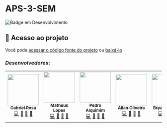 # APS-3-SEM

![Badge em Desenvolvimento](http://img.shields.io/static/v1?label=STATUS&message=EM%20DESENVOLVIMENTO&color=GREEN&style=for-the-badge)

## 📁 Acesso ao projeto

Você pode [acessar o código fonte do projeto](https://github.com/gfreitasrosa/APS-3/tree/main/src/java) ou [baixá-lo](https://github.com/gfreitasrosa/APS-3/archive/refs/heads/main.zip)

### *Desenvolvedores*:

<table align="center">
  
  <tr>
    <td align="center"><a href="https://github.com/gfreitasrosa"><img src="https://avatars.githubusercontent.com/u/81601748?v=4" width="100px;" alt=""/><br /><sub><b>Gabriel Rosa</b></sub></a><br /><a href="https://github.com/gfreitasrosa/APS-3/commits?author=gfreitasrosa" title="Code">💻</a> <a href="#maintenance-Gabriel" title="Maintenance">🚧</a> <a href="#ideas-gfreitasrosa" title="Ideas, Planning, & Feedback">🤔</a> <a href="https://github.com/gfreitasrosa/APS-3/pulls?q=is%3Apr+reviewed-by%3gfreitasrosa" title="Reviewed Pull Requests">👀</a></td>
    <td align="center"><a href="https://github.com/teteu544"><img src="https://avatars.githubusercontent.com/u/93229166?v=4" width="100px;" alt="" title="calvo aos 20"/><br /><sub><b>Matheus Lopes</b></sub></a><br /><a href="https://github.com/gfreitasrosa/APS-3/commits?author=teteu544" title="Code">💻</a> <a href="#maintenance-filipe-crespo" title="Maintenance">🚧</a> <a href="#ideas-teteu" title="Ideas, Planning, & Feedback">🤔</a> <a href="https://github.com/gfreitasrosa/APS-3/pulls?q=is%3Apr+reviewed-by%3Ateteu544" title="Reviewed Pull Requests">👀</a></td>
    <td align="center"><a href="https://github.com/pedrOAlquimim"><img src="https://avatars.githubusercontent.com/u/89994181?v=4" width="100px;" alt=""/><br /><sub><b>Pedro Alquimim</b></sub></a><br /><a href="https://github.com/gfreitasrosa/APS-3/commits?author=pedrOAlquimim" title="Code">💻</a> <a href="#maintenance-pedro" title="Maintenance">🚧</a> <a href="#ideas-pedro" title="Ideas, Planning, & Feedback">🤔</a> <a href="https://github.com/gfreitasrosa/APS-3/pulls?q=is%3Apr+reviewed-by%3ApedroOAlquimim" title="Reviewed Pull Requests">👀</a></td>
  <td align="center"><a href="https://github.com/allannoliveira"><img src="https://avatars.githubusercontent.com/u/87586984?v=4" width="100px;" alt=""/><br /><sub><b>Allan Oliveira</b></sub></a><br /><a href="https://github.com/gfreitasrosa/APS-3/commits?author=allannoliveira" title="Code">💻</a> <a href="#maintenance-allan" title="Maintenance">🚧</a> <a href="#ideas-allan" title="Ideas, Planning, & Feedback">🤔</a> <a href="https://github.com/gfreitasrosa/APS-3/pulls?q=is%3Apr+reviewed-by%3allannoliveira" title="Reviewed Pull Requests">👀</a></td>
    <td align="center"><a href="https://github.com/Bryanow"><img src="https://avatars.githubusercontent.com/u/91998706?v=4" width="100px;" alt=""/><br /><sub><b>Bryan Ricardo</b></sub></a><br /><a href="https://github.com/gfreitasrosa/APS-3/commits?author=Bryanow" title="Code">💻</a> <a href="#maintenance-Bryan" title="Maintenance">🚧</a> <a href="#ideas-bryan" title="Ideas, Planning, & Feedback">🤔</a> <a href="https://github.com/gfreitasrosa/APS-3/pulls?q=is%3Apr+reviewed-by%3Bryanow" title="Reviewed Pull Requests">👀</a></td> 
  </tr>
</table>
